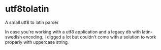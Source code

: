 # utf8tolatin
A small utf8 to latin parser 

In case you're working with a utf8 application and a legacy db with latin-swedish encoding.
I digged a lot but couldn't come with a solution to work properly with uppercase string. 
